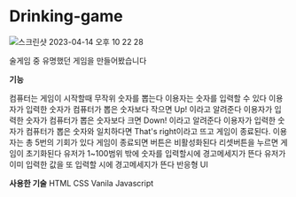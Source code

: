 # Drinking-game
![스크린샷 2023-04-14 오후 10 22 28](https://user-images.githubusercontent.com/129400944/232055809-64f7320f-aeee-4f38-8708-422f5663af49.png)

술게임 중 유명했던 게임을 만들어봤습니다

**기능**

컴퓨터는 게임이 시작할때 무작위 숫자를 뽑는다
이용자는 숫자를 입력할 수 있다
이용자가 입력한 숫자가 컴퓨터가 뽑은 숫자보다 작으면 Up! 이라고 알려준다
이용자가 입력한 숫자가 컴퓨터가 뽑은 숫자보다 크면 Down! 이라고 알려준다
이용자가 입력한 숫자가 컴퓨터가 뽑은 숫자와 일치하다면 That's right이라고 뜨고 게임이 종료된다.
이용자는 총 5번의 기회가 있다
게임이 종료되면 버튼은 비활성화된다
리셋버튼을 누르면 게임이 초기화된다
유저가 1~100범위 밖에 숫자를 입력할시에 경고메세지가 뜬다
유저가 이미 입력한 값을 또 입력할 시에 경고메세지가 뜬다
반응형 UI

**사용한 기술**
HTML
CSS
Vanila Javascript
